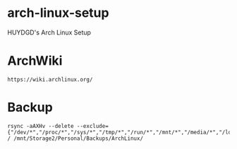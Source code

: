 # arch-linux-setup
HUYDGD's Arch Linux Setup

# ArchWiki
```https://wiki.archlinux.org/```

# Backup
```
rsync -aAXHv --delete --exclude={"/dev/*","/proc/*","/sys/*","/tmp/*","/run/*","/mnt/*","/media/*","/lost+found","/home/haruto/.cache/","/home/haruto/.local/share/Trash/*","/home/haruto/Personal/Resources/Games/*"} / /mnt/Storage2/Personal/Backups/ArchLinux/
```

